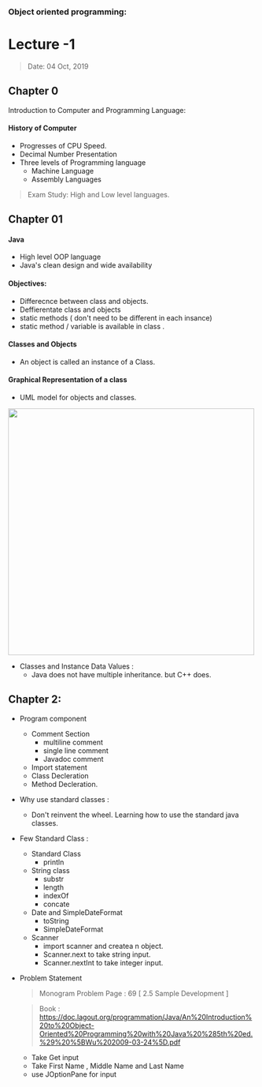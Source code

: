 ### Object oriented programming:
# Lecture -1

> Date: 04 Oct, 2019
##   Chapter 0   
Introduction to Computer and Programming Language: 
#### History of Computer
- Progresses of CPU Speed.
- Decimal Number Presentation
- Three levels of Programming language
	- Machine Language
	- Assembly Languages
> Exam Study: High and Low level languages.

## Chapter 01

#### Java 
- High level OOP language 
- Java's clean design and wide availability

#### Objectives: 
- Differecnce between class and objects.
- Deffierentate class and objects
- static methods ( don't need to be different in each insance)
- static method / variable is available in class . 

#### Classes and Objects 
- An object is called an instance of a Class.

#### Graphical  Representation of a class
- UML model for objects and classes.

<img src="https://tallyfy.com/wp-content/uploads/2018/02/Communciation-Diagram-1024x683.png" width=500>

- Classes and Instance Data Values : 
    - Java does not have multiple inheritance. but C++ does.
    
    
    
## Chapter 2: 
- Program component 
    - Comment Section
        - multiline comment
        - single line comment
        - Javadoc comment 
    - Import statement 
    - Class Decleration
    - Method Decleration. 

- Why use standard classes : 
    - Don't reinvent the wheel.
    Learning how to use the standard java classes. 

- Few Standard Class :
    - Standard Class 
        - println
    - String class
        - substr
        - length
        - indexOf
        - concate
    - Date and SimpleDateFormat
        - toString
        - SimpleDateFormat
    - Scanner
        - import scanner and createa n object.
        - Scanner.next to take string input.
        - Scanner.nextInt to take integer input. 
 - Problem Statement
    > Monogram Problem Page : 69 [ 2.5 Sample Development ]
                        
    > Book : https://doc.lagout.org/programmation/Java/An%20Introduction%20to%20Object-Oriented%20Programming%20with%20Java%20%285th%20ed.%29%20%5BWu%202009-03-24%5D.pdf
    -  Take Get input
    - Take First Name , Middle Name and Last Name
    - use JOptionPane for input
